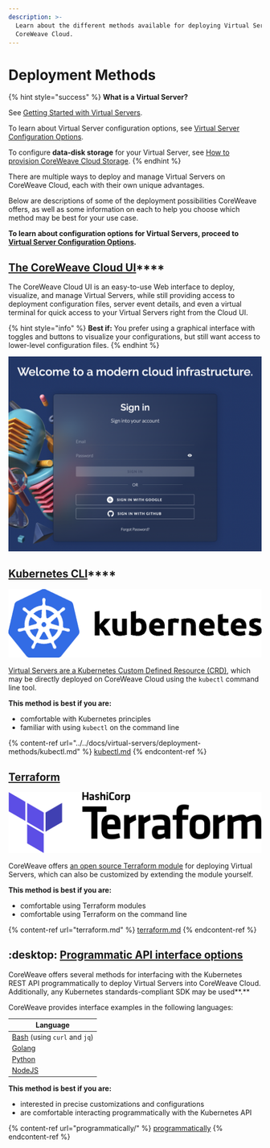 ```yaml
---
description: >-
  Learn about the different methods available for deploying Virtual Servers to
  CoreWeave Cloud.
---
```


# Deployment Methods

{% hint style="success" %}
**What is a Virtual Server?**

See [Getting Started with Virtual Servers](../getting-started.md).

To learn about Virtual Server configuration options, see [Virtual Server Configuration Options](../../docs/virtual-servers/virtual-server-configuration-options/).

To configure **data-disk storage** for your Virtual Server, see [How to provision CoreWeave Cloud Storage](https://docs.coreweave.com/coreweave-kubernetes/storage#how-to-provision-coreweave-cloud-storage).
{% endhint %}

There are multiple ways to deploy and manage Virtual Servers on CoreWeave Cloud, each with their own unique advantages.

Below are descriptions of some of the deployment possibilities CoreWeave offers, as well as some information on each to help you choose which method may be best for your use case.

**To learn about configuration options for Virtual Servers, proceed to** [**Virtual Server Configuration Options**](../../docs/virtual-servers/virtual-server-configuration-options/)**.**

## [The CoreWeave Cloud UI](coreweave-apps.md)\*\*\*\*

The CoreWeave Cloud UI is an easy-to-use Web interface to deploy, visualize, and manage Virtual Servers, while still providing access to deployment configuration files, server event details, and even a virtual terminal for quick access to your Virtual Servers right from the Cloud UI.

{% hint style="info" %}
**Best if:** You prefer using a graphical interface with toggles and buttons to visualize your configurations, but still want access to lower-level configuration files.
{% endhint %}

![](<../../docs/.gitbook/assets/image (6) (1).png>)

## [Kubernetes CLI](../../docs/virtual-servers/deployment-methods/kubectl.md)\*\*\*\*

![](<../../docs/.gitbook/assets/image (71) (1) (1).png>)

[Virtual Servers are a Kubernetes Custom Defined Resource (CRD)](https://github.com/coreweave/kubernetes-cloud/blob/5632d497da5883be07a1535a67cad69b97ea5050/docs/virtual-servers/deployment-methods/kubectl.md), which may be directly deployed on CoreWeave Cloud using the `kubectl` command line tool.

**This method is best if you are:**

* comfortable with Kubernetes principles
* familiar with using `kubectl` on the command line

{% content-ref url="../../docs/virtual-servers/deployment-methods/kubectl.md" %}
[kubectl.md](../../docs/virtual-servers/deployment-methods/kubectl.md)
{% endcontent-ref %}

## [Terraform](terraform.md)

![](<../../docs/.gitbook/assets/image (4) (2) (1) (2).png>)

CoreWeave offers [an open source Terraform module](https://github.com/coreweave/kubernetes-cloud/tree/5632d497da5883be07a1535a67cad69b97ea5050/virtual-server/examples/terraform) for deploying Virtual Servers, which can also be customized by extending the module yourself.

**This method is best if you are:**

* comfortable using Terraform modules
* comfortable using Terraform on the command line

{% content-ref url="terraform.md" %}
[terraform.md](terraform.md)
{% endcontent-ref %}

## :desktop: [Programmatic API interface options](programmatically/)

CoreWeave offers several methods for interfacing with the Kubernetes REST API programmatically to deploy Virtual Servers into CoreWeave Cloud. Additionally, any Kubernetes standards-compliant SDK may be used\*\*.\*\*

CoreWeave provides interface examples in the following languages:

| Language                                                                                               |
| ------------------------------------------------------------------------------------------------------ |
| [Bash](../../docs/virtual-servers/deployment-methods/programmatically/bash.md) (using `curl` and `jq`) |
| [Golang](programmatically/golang.md)                                                                   |
| [Python](programmatically/python.md)                                                                   |
| [NodeJS](programmatically/nodejs.md)                                                                   |

**This method is best if you are:**

* interested in precise customizations and configurations
* are comfortable interacting programmatically with the Kubernetes API

{% content-ref url="programmatically/" %}
[programmatically](programmatically/)
{% endcontent-ref %}

